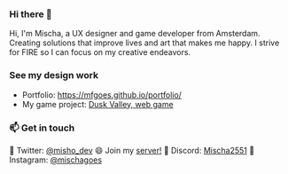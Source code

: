 ### Hi there 👋

Hi, I'm Mischa, a UX designer and game developer from Amsterdam. <br>
Creating solutions that improve lives and art that makes me happy. I strive for FIRE so I can focus on my creative endeavors. <br>

### See my design work
- Portfolio: https://mfgoes.github.io/portfolio/
- My game project: [Dusk Valley, web game](https://mischa.itch.io/dusk-valley)


### 📫 Get in touch

💬 Twitter: [@misho_dev](https://twitter.com/misho_dev)
😄 Join my [server!](https://www.guilded.gg/Lightfall)
🔭 Discord: [Mischa2551](https://discord.com/)
🌱 Instagram: [@mischagoes](https://www.instagram.com/mischagoes)


<!--
**mfgoes/mfgoes** is a ✨ _special_ ✨ repository because its `README.md` (this file) appears on your GitHub profile.

## 📌 Pinned
| 💖 [Magical Girl Lifestyle newsletter](https://magicalgirl.substack.com) | 🔪 [On all that fuckery](https://www.tinykat.cafe/on-all-that-fuckery) |

Here are some ideas to get you started:

- 🔭 I’m currently working on ...
- 🌱 I’m currently learning ...
- 👯 I’m looking to collaborate on ...
- 🤔 I’m looking for help with ...
- 💬 Ask me about ...
- 📫 How to reach me: ...
- 😄 Pronouns: ...
- ⚡ Fun fact: ...
-->
